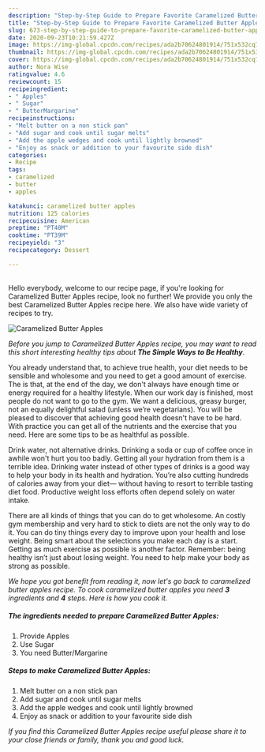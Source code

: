 ```yaml
---
description: "Step-by-Step Guide to Prepare Favorite Caramelized Butter Apples"
title: "Step-by-Step Guide to Prepare Favorite Caramelized Butter Apples"
slug: 673-step-by-step-guide-to-prepare-favorite-caramelized-butter-apples
date: 2020-09-23T10:21:59.427Z
image: https://img-global.cpcdn.com/recipes/ada2b70624801914/751x532cq70/caramelized-butter-apples-recipe-main-photo.jpg
thumbnail: https://img-global.cpcdn.com/recipes/ada2b70624801914/751x532cq70/caramelized-butter-apples-recipe-main-photo.jpg
cover: https://img-global.cpcdn.com/recipes/ada2b70624801914/751x532cq70/caramelized-butter-apples-recipe-main-photo.jpg
author: Nora Wise
ratingvalue: 4.6
reviewcount: 15
recipeingredient:
- " Apples"
- " Sugar"
- " ButterMargarine"
recipeinstructions:
- "Melt butter on a non stick pan"
- "Add sugar and cook until sugar melts"
- "Add the apple wedges and cook until lightly browned"
- "Enjoy as snack or addition to your favourite side dish"
categories:
- Recipe
tags:
- caramelized
- butter
- apples

katakunci: caramelized butter apples 
nutrition: 125 calories
recipecuisine: American
preptime: "PT40M"
cooktime: "PT39M"
recipeyield: "3"
recipecategory: Dessert

---
```

<br>
Hello everybody, welcome to our recipe page, if you're looking for Caramelized Butter Apples recipe, look no further! We provide you only the best Caramelized Butter Apples recipe here. We also have wide variety of recipes to try.
<br>


![Caramelized Butter Apples](https://img-global.cpcdn.com/recipes/ada2b70624801914/751x532cq70/caramelized-butter-apples-recipe-main-photo.jpg)

<i>Before you jump to Caramelized Butter Apples recipe, you may want to read this short interesting healthy tips about <strong>The Simple Ways to Be Healthy</strong>.</i>

You already understand that, to achieve true health, your diet needs to be sensible and wholesome and you need to get a good amount of exercise. The  is that, at the end of the day, we don't always have enough time or energy required for a healthy lifestyle. When our work day is finished, most people do not want to go to the gym. We want a delicious, greasy burger, not an equally delightful salad (unless we’re vegetarians). You will be pleased to discover that achieving good health doesn't have to be hard. With practice you can get all of the nutrients and the exercise that you need. Here are some tips to be as healthful as possible.

Drink water, not alternative drinks. Drinking a soda or cup of coffee once in awhile won't hurt you too badly. Getting all your hydration from them is a terrible idea. Drinking water instead of other types of drinks is a good way to help your body in its health and hydration. You’re also cutting hundreds of calories away from your diet— without having to resort to terrible tasting diet food. Productive weight loss efforts often depend solely on water intake.

There are all kinds of things that you can do to get wholesome. An costly gym membership and very hard to stick to diets are not the only way to do it. You can do tiny things every day to improve upon your health and lose weight. Being smart about the selections you make each day is a start. Getting as much exercise as possible is another factor. Remember: being healthy isn’t just about losing weight. You need to help make your body as strong as possible. 


<i>We hope you got benefit from reading it, now let's go back to caramelized butter apples recipe. To cook caramelized butter apples you need <strong>3</strong> ingredients and <strong>4</strong> steps. Here is how you cook it.
</i>

##### The ingredients needed to prepare Caramelized Butter Apples:

1. Provide  Apples
1. Use  Sugar
1. You need  Butter/Margarine


##### Steps to make Caramelized Butter Apples:

1. Melt butter on a non stick pan
1. Add sugar and cook until sugar melts
1. Add the apple wedges and cook until lightly browned
1. Enjoy as snack or addition to your favourite side dish


<i>If you find this Caramelized Butter Apples recipe useful please share it to your close friends or family, thank you and good luck.</i>
